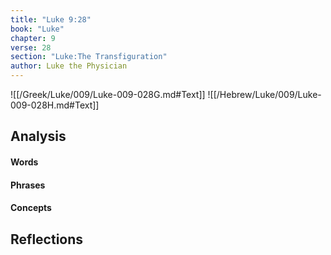 ```yaml
---
title: "Luke 9:28"
book: "Luke"
chapter: 9
verse: 28
section: "Luke:The Transfiguration"
author: Luke the Physician
---
```

![[/Greek/Luke/009/Luke-009-028G.md#Text]]
![[/Hebrew/Luke/009/Luke-009-028H.md#Text]]

## Analysis

#### Words

#### Phrases

#### Concepts

## Reflections
